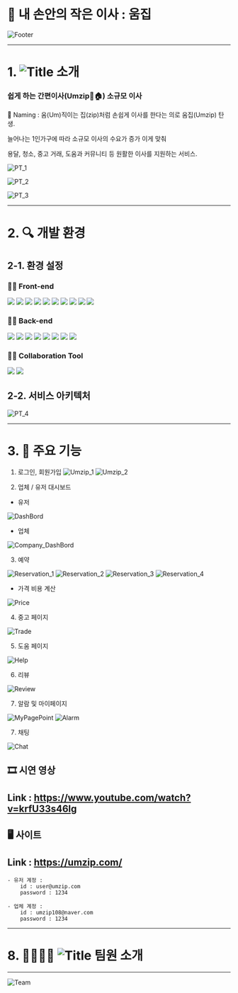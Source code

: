 # 📑 내 손안의 작은 이사 : 움집

![Footer](./README_Image/Footer.png)

---

# 1. ![Title](./README_Image/Title.png) 소개

### **쉽게 하는 간편이사(Umzip🚚🏠) 소규모 이사**

🚛 Naming : 움(Um)직이는 집(zip)처럼 손쉽게 이사를 한다는 의로 움집(Umzip) 탄생.

늘어나는 1인가구에 따라 소규모 이사의 수요가 증가 이게 맞춰

용달, 청소, 중고 거래, 도움과 커뮤니티 등 원활한 이사를 지원하는 서비스.

![PT_1](./README_Image/PT_1.png)

![PT_2](./README_Image/PT_2.png)

![PT_3](./README_Image/PT_3.png)

---

# 2. 🔍 개발 환경

## 2-1. 환경 설정

### **👨‍💻 Front-end**

<img src="https://img.shields.io/badge/JavaScript-F7DF1E?style=plastic&logo=javascript&logoColor=white"> <img src="https://img.shields.io/badge/HTML5-E34F26?style=plastic&logo=html5&logoColor=white"> <img src="https://img.shields.io/badge/CSS3-1572B6?style=plastic&logo=css3&logoColor=white"> <img src="https://img.shields.io/badge/React-61DAFB?style=plastic&logo=react&logoColor=white"> <img src="https://img.shields.io/badge/Vite-646CFF?style=plastic&logo=vite&logoColor=white"> <img src="https://img.shields.io/badge/BootStrap-7952B3?style=plastic&logo=bootstrap&logoColor=white"> <img src="https://img.shields.io/badge/Zustand-FE5F50?style=plastic&logo=&logoColor=white"> <img src="https://img.shields.io/badge/Swiper-6332F6?style=plastic&logo=swiper&logoColor=white"> <img src="https://img.shields.io/badge/FramerMotion-0055FF?style=plastic&logo=framer&logoColor=white"> <img src="https://img.shields.io/badge/Axios-5A29E4?style=plastic&logo=axios&logoColor=white">

### **👨‍💻 Back-end**

<img src="https://img.shields.io/badge/Java-FE5F50?style=plastic&logo=&logoColor=white"> <img src="https://img.shields.io/badge/SpringBoot-6DB33F?style=plastic&logo=springboot&logoColor=white"> <img src="https://img.shields.io/badge/SpringSecurity-6DB33F?style=plastic&logo=springsecurity&logoColor=white"> <img src="https://img.shields.io/badge/Docker-2496ED?style=plastic&logo=docker&logoColor=white"> <img src="https://img.shields.io/badge/MySQL-4479A1?style=plastic&logo=mysql&logoColor=white"> <img src="https://img.shields.io/badge/MongoDB-47A248?style=plastic&logo=mongodb&logoColor=white"> <img src="https://img.shields.io/badge/NGINX-009639?style=plastic&logo=nginx&logoColor=white"> <img src="https://img.shields.io/badge/Redis-DC382D?style=plastic&logo=redis&logoColor=white">

### **👩‍💻 Collaboration Tool**

<img src="https://img.shields.io/badge/GitLab-FC6D26?style=plastic&logo=gitlab&logoColor=white"> <img src="https://img.shields.io/badge/Jenkins-D24939?style=plastic&logo=jenkins&logoColor=white">

## 2-2. 서비스 아키텍처

![PT_4](./README_Image/PT_4.png)

---

# 3. 🦈 주요 기능

1. 로그인, 회원가입
   ![Umzip_1](./README_Image/Umzip_1.png)
   ![Umzip_2](./README_Image/Umzip_2.png)

2. 업체 / 유저 대시보드

- 유저

![DashBord](./README_Image/DashBord.gif)

- 업체

![Company_DashBord](./README_Image/Company_DashBord.gif)

3. 예약

![Reservation_1](./README_Image/Reservation_1.gif)
![Reservation_2](./README_Image/Reservation_2.gif)
![Reservation_3](./README_Image/Reservation_3.gif)
![Reservation_4](./README_Image/Reservation_4.gif)

- 가격 비용 계산

![Price](./README_Image/Price.png)

4. 중고 페이지

![Trade](./README_Image/Trade.gif)

5. 도움 페이지

![Help](./README_Image/Help.gif)

6. 리뷰

![Review](./README_Image/Review.gif)

7. 알람 및 마이페이지

![MyPagePoint](./README_Image/MyPagePoint.gif)
![Alarm](./README_Image/Alarm.gif)

7. 채팅

![Chat](./README_Image/Chat.gif)

## 🎞 시연 영상

## Link : https://www.youtube.com/watch?v=krfU33s46lg

## 🖥 사이트

## Link : https://umzip.com/

    - 유저 계정 :
        id : user@umzip.com
        password : 1234

    - 업체 계정 :
        id : umzip108@naver.com
        password : 1234

---

# 8. 👨‍👩‍👧‍👦 ![Title](./README_Image/Title.png) 팀원 소개

---

![Team](./README_Image/Team.png)
